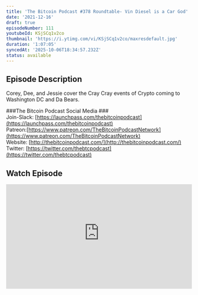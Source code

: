 ```yaml
---
title: 'The Bitcoin Podcast #378 Roundtable- Vin Diesel is a Car God'
date: '2021-12-16'
draft: true
episodeNumber: 111
youtubeId: KSjSCq1v2co
thumbnail: 'https://i.ytimg.com/vi/KSjSCq1v2co/maxresdefault.jpg'
duration: '1:07:05'
syncedAt: '2025-10-06T18:34:57.232Z'
status: available
---
```

## Episode Description

Corey, Dee, and Jessie cover the Cray Cray events of Crypto coming to Washington DC and Da Bears.  
  
###The Bitcoin Podcast Social Media ###  
Join-Slack: [https://launchpass.com/thebitcoinpodcast](https://launchpass.com/thebitcoinpodcast)  
Patreon:[https://www.patreon.com/TheBitcoinPodcastNetwork](https://www.patreon.com/TheBitcoinPodcastNetwork)  
Website: [http://thebitcoinpodcast.com/](http://thebitcoinpodcast.com/)  
Twitter: [https://twitter.com/thebtcpodcast](https://twitter.com/thebtcpodcast)

## Watch Episode

<div style="position: relative; padding-bottom: 56.25%; height: 0; overflow: hidden;">
  <iframe
    src="https://www.youtube-nocookie.com/embed/KSjSCq1v2co"
    style="position: absolute; top: 0; left: 0; width: 100%; height: 100%;"
    frameborder="0"
    allow="accelerometer; autoplay; clipboard-write; encrypted-media; gyroscope; picture-in-picture"
    allowfullscreen
  ></iframe>
</div>

